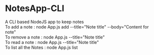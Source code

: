 # NotesApp-CLI
A CLI based NodeJS app to keep notes<br/>
To add a note : node App.js add --title="Note title" --body="Content for note"<br/>
To remove a note : node App.js --title="Note title"<br/>
To read a note : node App.js --title="Note title"<br/>
To list all the Notes : node App.js list<br/>

